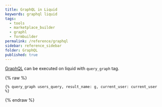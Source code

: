 ```yaml
---
title: GraphQL in Liquid
keywords: graphql liquid
tags:
  - tools
  - marketplace_builder
  - graphl
  - formbuilder
permalink: /reference/graphql
sidebar: reference_sidebar
folder: GraphQL
published: true
---
```


[GraphQL](http://graphql.org/learn/) can be executed on liquid with `query_graph` tag.


{% raw %}
```liquid
{% query_graph users_query, result_name: g, current_user: current_user %}
```
{% endraw %}
